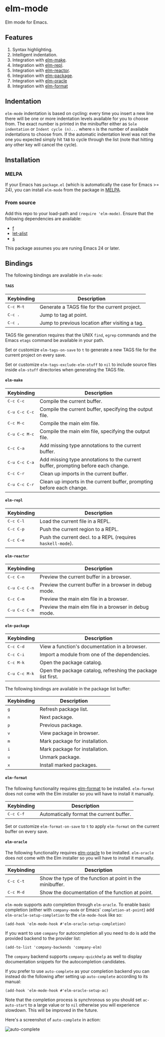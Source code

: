 # elm-mode

Elm mode for Emacs.

## Features

1. Syntax highlighting.
1. Intelligent indentation.
1. Integration with [elm-make](https://github.com/elm-lang/elm-make).
1. Integration with [elm-repl](https://github.com/elm-lang/elm-repl).
1. Integration with [elm-reactor](https://github.com/elm-lang/elm-reactor).
1. Integration with [elm-package](https://github.com/elm-lang/elm-package).
1. Integration with [elm-oracle][elm-oracle]
1. Integration with [elm-format][elm-format]

## Indentation

`elm-mode` indentation is based on cycling: every time you insert a new
line there will be one or more indentation levels available for you to
choose from. The exact number is printed in the minibuffer either as
`Sole indentation` or `Indent cycle (n)...` where `n` is the number of
available indentations to choose from. If the automatic indentation
level was not the one you expected simply hit `TAB` to cycle through the
list (note that hitting any other key will cancel the cycle).

## Installation

### MELPA

If your Emacs has `package.el` (which is automatically the case
for Emacs >= 24), you can install `elm-mode` from the package in
[MELPA](http://melpa.milkbox.net/).

### From source

Add this repo to your load-path and `(require 'elm-mode)`. Ensure that
the following dependencies are available:

* [f](https://github.com/rejeep/f.el)
* [let-alist](https://elpa.gnu.org/packages/let-alist.html)
* [s](https://github.com/magnars/s.el)

This package assumes you are runing Emacs 24 or later.

## Bindings

The following bindings are available in `elm-mode`:

#### `TAGS`

| Keybinding             | Description                                                         |
| ---------------------- | ------------------------------------------------------------------- |
| <kbd>C-c M-t</kbd>     | Generate a TAGS file for the current project.                       |
| <kbd>C-c .</kbd>       | Jump to tag at point.                                               |
| <kbd>C-c ,</kbd>       | Jump to previous location after visiting a tag.                     |

TAGS file generation requires that the UNIX `find`, `egrep` commands
and the Emacs `etags` command be available in your path.

Set or customize `elm-tags-on-save` to `t` to generate a new TAGS file
for the current project on every save.

Set or customize `elm-tags-exclude-elm-stuff` to `nil` to include
source files inside `elm-stuff` directories when generating the TAGS
file.

#### `elm-make`

| Keybinding             | Description                                                                       |
| ---------------------- | --------------------------------------------------------------------------------- |
| <kbd>C-c C-c</kbd>     | Compile the current buffer.                                                       |
| <kbd>C-u C-c C-c</kbd> | Compile the current buffer, specifying the output file.                           |
| <kbd>C-c M-c</kbd>     | Compile the main elm file.                                           |
| <kbd>C-u C-c M-c</kbd> | Compile the main elm file, specifying the output file.               |
| <kbd>C-c C-a</kbd>     | Add missing type annotations to the current buffer.                               |
| <kbd>C-u C-c C-a</kbd> | Add missing type annotations to the current buffer, prompting before each change. |
| <kbd>C-c C-r</kbd>     | Clean up imports in the current buffer.                                           |
| <kbd>C-u C-c C-r</kbd> | Clean up imports in the current buffer, prompting before each change.             |


#### `elm-repl`

| Keybinding         | Description                                                            |
| ------------------ | ---------------------------------------------------------------------- |
| <kbd>C-c C-l</kbd> | Load the current file in a REPL.                                       |
| <kbd>C-c C-p</kbd> | Push the current region to a REPL.                                     |
| <kbd>C-c C-e</kbd> | Push the current decl. to a REPL (requires <code>haskell-mode</code>). |

#### `elm-reactor`

| Keybinding             | Description                                                        |
| ---------------------- | ------------------------------------------------------------------ |
| <kbd>C-c C-n</kbd>     | Preview the current buffer in a browser.                           |
| <kbd>C-u C-c C-n</kbd> | Preview the current buffer in a browser in debug mode.             |
| <kbd>C-c C-m</kbd>     | Preview the main elm file in a browser.               |
| <kbd>C-u C-c C-m</kbd> | Preview the main elm file in a browser in debug mode. |

#### `elm-package`

| Keybinding             | Description                                                  |
| ---------------------- | ------------------------------------------------------------ |
| <kbd>C-c C-d</kbd>     | View a function's documentation in a browser.                |
| <kbd>C-c C-i</kbd>     | Import a module from one of the dependencies.                |
| <kbd>C-c M-k</kbd>     | Open the package catalog.                                    |
| <kbd>C-u C-c M-k</kbd> | Open the package catalog, refreshing the package list first. |

The following bindings are available in the package list buffer:

| Keybinding   | Description                    |
| ------------ | ------------------------------ |
| <kbd>g</kbd> | Refresh package list.          |
| <kbd>n</kbd> | Next package.                  |
| <kbd>p</kbd> | Previous package.              |
| <kbd>v</kbd> | View package in browser.       |
| <kbd>m</kbd> | Mark package for installation. |
| <kbd>i</kbd> | Mark package for installation. |
| <kbd>u</kbd> | Unmark package.                |
| <kbd>x</kbd> | Install marked packages.       |

#### `elm-format`

The following functionality requires [elm-format][elm-format] to be
installed. `elm-format` does not come with the Elm installer so you
will have to install it manually.

| Keybinding         | Description                              |
| ------------------ | ---------------------------------------- |
| <kbd>C-c C-f</kbd> | Automatically format the current buffer. |

Set or customize `elm-format-on-save` to `t` to apply `elm-format` on
the current buffer on every save.

#### `elm-oracle`

The following functionality requires [elm-oracle][elm-oracle] to be
installed. `elm-oracle` does not come with the Elm installer so you
will have to install it manually.

| Keybinding          | Description                                               |
| ------------------- | --------------------------------------------------------- |
| <kbd>C-c C-t</kbd>  | Show the type of the function at point in the minibuffer. |
| <kbd>C-c M-d</kbd>  | Show the documentation of the function at point.          |

`elm-mode` supports auto completion through `elm-oracle`. To
enable basic completion (either with `company-mode` or Emacs'
`completion-at-point`) add `elm-oracle-setup-completion` to the
`elm-mode-hook` like so:

```elisp
(add-hook 'elm-mode-hook #'elm-oracle-setup-completion)
```

If you want to use `company` for autocompletion all you need to do
is add the provided backend to the provider list:

```elisp
(add-to-list 'company-backends 'company-elm)
```

The `company` backend supports `company-quickhelp` as well to display
documentation snippets for the autocompletion candidates.

If you prefer to use `auto-complete` as your completion backend you
can instead do the following after setting up `auto-complete`
according to its manual:

```elisp
(add-hook 'elm-mode-hook #'elm-oracle-setup-ac)
```

Note that the completion process is synchronous so you should set
`ac-auto-start` to a large value or to `nil` otherwise you will
experience slowdown. This will be improved in the future.

Here's a screenshot of `auto-complete` in action:

![auto-complete](/screenshots/auto-complete.png)

[elm-format]: https://github.com/avh4/elm-format#installation-
[elm-oracle]: https://github.com/ElmCast/elm-oracle#installation
